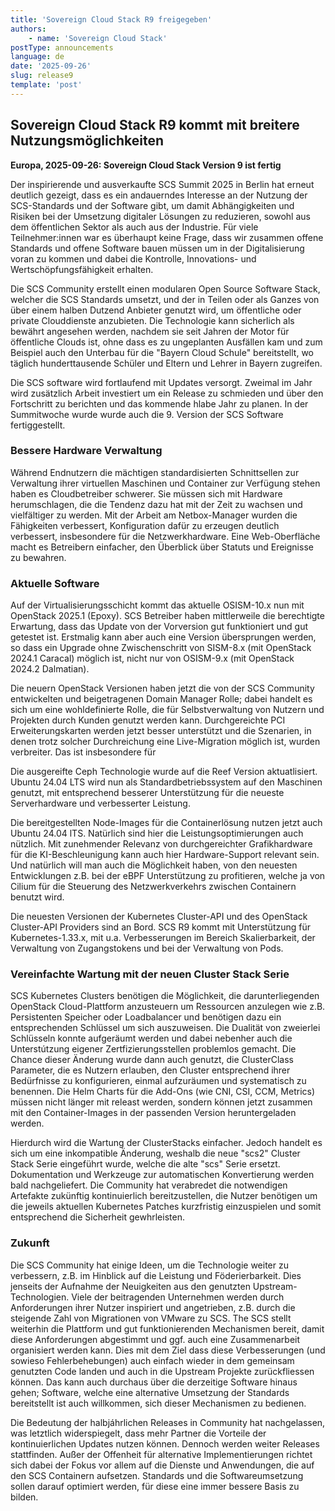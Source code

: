 ```yaml
---
title: 'Sovereign Cloud Stack R9 freigegeben'
authors:
    - name: 'Sovereign Cloud Stack'
postType: announcements
language: de
date: '2025-09-26'
slug: release9
template: 'post'
---
```


## Sovereign Cloud Stack R9 kommt mit breitere Nutzungsmöglichkeiten

**Europa, 2025-09-26: Sovereign Cloud Stack Version 9 ist fertig**

Der inspirierende und ausverkaufte SCS Summit 2025 in Berlin hat erneut
deutlich gezeigt, dass es ein andauerndes Interesse an der Nutzung der
SCS-Standards und der Software gibt, um damit Abhängigkeiten und Risiken
bei der Umsetzung digitaler Lösungen zu reduzieren, sowohl aus dem
öffentlichen Sektor als auch aus der Industrie. Für viele Teilnehmer:innen
war es überhaupt keine Frage, dass wir zusammen offene Standards und
offene Software bauen müssen um in der Digitalisierung voran zu kommen
und dabei die Kontrolle, Innovations- und Wertschöpfungsfähigkeit erhalten.

Die SCS Community erstellt einen modularen Open Source Software Stack, welcher
die SCS Standards umsetzt, und der in Teilen oder als Ganzes von über einem
halben Dutzend Anbieter genutzt wird, um öffentliche oder private Clouddienste
anzubieten. Die Technologie kann sicherlich als bewährt angesehen werden, nachdem
sie seit Jahren der Motor für öffentliche Clouds ist, ohne dass es zu ungeplanten
Ausfällen kam und zum Beispiel auch den Unterbau für die "Bayern Cloud Schule"
bereitstellt, wo täglich hunderttausende Schüler und Eltern und Lehrer in Bayern
zugreifen.

Die SCS software wird fortlaufend mit Updates versorgt. Zweimal im Jahr
wird zusätzlich Arbeit investiert um ein Release zu schmieden und über den
Fortschritt zu berichten und das kommende hlabe Jahr zu planen. In der
Summitwoche wurde wurde auch die 9. Version der SCS Software fertiggestellt.

### Bessere Hardware Verwaltung

Während Endnutzern die mächtigen standardisierten Schnittsellen zur Verwaltung
ihrer virtuellen Maschinen und Container zur Verfügung stehen haben es
Cloudbetreiber schwerer. Sie müssen sich mit Hardware herumschlagen, die die
Tendenz dazu hat mit der Zeit zu wachsen und vielfältiger zu werden. Mit der
Arbeit am Netbox-Manager wurden die Fähigkeiten verbessert, Konfiguration dafür
zu erzeugen deutlich verbessert, insbesondere für die Netzwerkhardware. Eine
Web-Oberfläche macht es Betreibern einfacher, den Überblick über Statuts und
Ereignisse zu bewahren.

### Aktuelle Software

Auf der Virtualisierungsschicht kommt das aktuelle OSISM-10.x nun mit
OpenStack 2025.1 (Epoxy). SCS Betreiber haben mittlerweile die berechtigte
Erwartung, dass das Update von der Vorversion gut funktioniert und gut
getestet ist. Erstmalig kann aber auch eine Version übersprungen werden,
so dass ein Upgrade ohne Zwischenschritt von SISM-8.x (mit OpenStack 2024.1
Caracal) möglich ist, nicht nur von OSISM-9.x (mit OpenStack 2024.2 Dalmatian).

Die neuern OpenStack Versionen haben jetzt die von der SCS Community
entwickelten und beigetragenen Domain Manager Rolle; dabei handelt es sich um
eine wohldefinierte Rolle, die für Selbstverwaltung von Nutzern und Projekten
durch Kunden genutzt werden kann. Durchgereichte PCI Erweiterungskarten werden
jetzt besser unterstützt und die Szenarien, in denen trotz solcher Durchreichung
eine Live-Migration möglich ist, wurden verbreiter. Das ist insbesondere für

Die ausgereifte Ceph Technologie wurde auf die Reef Version aktuatlisiert.
Ubuntu 24.04 LTS wird nun als Standardbetriebssystem auf den Maschinen
genutzt, mit entsprechend besserer Unterstützung für die neueste Serverhardware
und verbesserter Leistung.

Die bereitgestellten Node-Images für die Containerlösung nutzen jetzt auch
Ubuntu 24.04 lTS. Natürlich sind hier die Leistungsoptimierungen auch nützlich.
Mit zunehmender Relevanz von durchgereichter Grafikhardware für die
KI-Beschleunigung kann auch hier Hardware-Support relevant sein. Und natürlich
will man auch die Möglichkeit haben, von den neuesten Entwicklungen z.B. bei
der eBPF Unterstützung zu profitieren, welche ja von Cilium für die
Steuerung des Netzwerkverkehrs zwischen Containern benutzt wird.

Die neuesten Versionen der Kubernetes Cluster-API und des OpenStack
Cluster-API Providers sind an Bord. SCS R9 kommt mit Unterstützung für
Kubernetes-1.33.x, mit u.a. Verbesserungen im Bereich Skalierbarkeit,
der Verwaltung von Zugangstokens und bei der Verwaltung von Pods.

### Vereinfachte Wartung mit der neuen Cluster Stack Serie

SCS Kubernetes Clusters benötigen die Möglichkeit, die darunterliegenden
OpenStack Cloud-Plattform anzusteuern um Ressourcen anzulegen wie z.B.
Persistenten Speicher oder Loadbalancer und benötigen dazu ein entsprechenden
Schlüssel um sich auszuweisen. Die Dualität von zweierlei Schlüsseln konnte
aufgeräumt werden und dabei nebenher auch die Unterstútzung eigener Zertfizierungsstellen
problemlos gemacht. Die Chance dieser Änderung wurde dann auch genutzt, die
ClusterClass Parameter, die es Nutzern erlauben, den Cluster entsprechend
ihrer Bedürfnisse zu konfigurieren, einmal aufzuräumen und systematisch
zu benennen. Die Helm Charts für die Add-Ons (wie CNI, CSI, CCM, Metrics)
müssen nicht länger mit releast werden, sondern können jetzt zusammen mit
den Container-Images in der passenden Version heruntergeladen werden.

Hierdurch wird die Wartung der ClusterStacks einfacher. Jedoch handelt es
sich um eine inkompatible Änderung, weshalb die neue "scs2" Cluster Stack
Serie eingeführt wurde, welche die alte "scs" Serie ersetzt. Dokumentation
und Werkzeuge zur automatischen Konvertierung werden bald nachgeliefert.
Die Community hat verabredet die notwendigen Artefakte zukünftig kontinuierlich
bereitzustellen, die Nutzer benötigen um die jeweils aktuellen Kubernetes
Patches kurzfristig einzuspielen und somit entsprechend die Sicherheit
gewhrleisten.

### Zukunft

Die SCS Community hat einige Ideen, um die Technologie weiter zu verbessern,
z.B. im Hinblick auf die Leistung und Föderierbarkeit. Dies jenseits der
Aufnahme der Neuigkeiten aus den genutzten Upstream-Technologien. Viele der
beitragenden Unternehmen werden durch Anforderungen ihrer Nutzer inspiriert
und angetrieben, z.B. durch die steigende Zahl von Migrationen von VMware zu
SCS. The SCS stellt weiterhin die Plattform und gut funktionierenden Mechanismen
bereit, damit diese Anforderungen abgestimmt und ggf. auch eine Zusammenarbeit
organisiert werden kann. Dies mit dem Ziel dass diese Verbesserungen (und
sowieso Fehlerbehebungen) auch einfach wieder in dem gemeinsam genutzten Code landen
und auch in die Upstream Projekte zurückfliessen können.
Das kann auch durchaus über die derzeitige Software hinaus gehen; Software,
welche eine alternative Umsetzung der Standards bereitstellt ist auch willkommen,
sich dieser Mechanismen zu bedienen.

Die Bedeutung der halbjáhrlichen Releases in Community hat nachgelassen, was
letztlich widerspiegelt, dass mehr Partner die Vorteile der kontinuierlichen
Updates nutzen können. Dennoch werden weiter Releases stattfinden. Außer
der Offenheit für alternative Implementierungen richtet sich dabei der
Fokus vor allem auf die Dienste und Anwendungen, die auf den SCS Containern
aufsetzen. Standards und die Softwareumsetzung sollen darauf optimiert werden,
für diese eine immer bessere Basis zu bilden.
